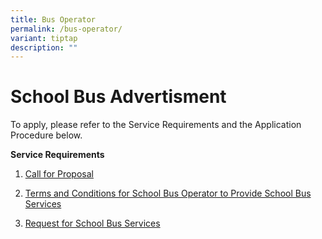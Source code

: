 ```yaml
---
title: Bus Operator
permalink: /bus-operator/
variant: tiptap
description: ""
---
```

<h1>School Bus Advertisment</h1>
<p></p>
<p>To apply, please refer to the Service Requirements and the Application
Procedure below.</p>
<p><strong>Service Requirements</strong>
</p>
<ol data-tight="true" class="tight">
<li>
<p><a href="4__Request_for_School_Bus_Service_and_T_C_Governing_the_Requests_for_Services___For_Single_Bus_Service_" rel="noopener noreferrer nofollow" target="_blank">Call for Proposal</a>
</p>
</li>
<li>
<p><a href="/files/Bus Operator/terms and conditions for bus operator to provide school bus services.pdf" rel="noopener noreferrer nofollow" target="_blank">Terms and Conditions for School Bus Operator to Provide School Bus Services</a>
</p>
</li>
<li>
<p><a href="/files/Bus Operator/request for school bus service.pdf" rel="noopener noreferrer nofollow" target="_blank">Request for School Bus Services</a>
</p>
</li>
</ol>
<p></p>